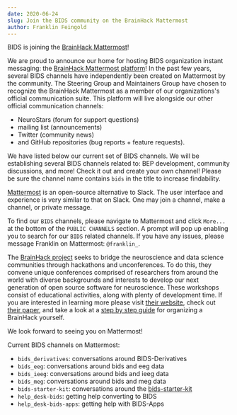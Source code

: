 ```yaml
---
date: 2020-06-24
slug: Join the BIDS community on the BrainHack Mattermost
author: Franklin Feingold
---
```


BIDS is joining the [BrainHack Mattermost](https://mattermost.brainhack.org/)!

<!-- more -->

We are proud to announce our home for hosting BIDS organization instant messaging: the [BrainHack Mattermost platform](https://mattermost.brainhack.org/)! In the past few years, several BIDS channels have independently been created on Mattermost by the community.
The Steering Group and Maintainers Group have chosen to recognize the BrainHack Mattermost as a member of our organizations's official communication suite.
This platform will live alongside our other official communication channels:

-   NeuroStars (forum for support questions)
-   mailing list (announcements)
-   Twitter (community news)
-   and GitHub repositories (bug reports + feature requests).

We have listed below our current set of BIDS channels. We will be establishing several BIDS channels related to: BEP development, community discussions, and more! Check it out and create your own channel! Please be sure the channel name contains `bids` in the title to increase findability.

[Mattermost](https://mattermost.brainhack.org/brainhack/channels/bids_general) is an open-source alternative to Slack. The user interface and experience is very similar to that on Slack. One may join a channel, make a channel, or private message.

To find our `BIDS` channels, please navigate to Mattermost and click `More...` at the bottom of the `PUBLIC CHANNELS` section. A prompt will pop up enabling you to search for our `BIDS` related channels. If you have any issues, please message Franklin on Mattermost: `@franklin_`.

The [BrainHack project](https://www.brainhack.org/) seeks to bridge the neuroscience and data science communities through hackathons and unconferences.
To do this, they convene unique conferences comprised of researchers from around the world with diverse backgrounds and interests to develop our next generation of open source software for neuroscience.
These workshops consist of educational activities, along with plenty of development time.
If you are interested in learning more please visit [their website](https://www.brainhack.org/),
check out [their paper](https://academic-oup-com.stanford.idm.oclc.org/gigascience/article/5/1/s13742-016-0121-x/2720978),
and take a look at a [step by step guide](https://web.archive.org/web/20170713075111/https://thewinnower.com/papers/5577-a-step-by-step-guide-for-organizing-open-collaborative-brainhack-events) for organizing a BrainHack yourself.

We look forward to seeing you on Mattermost!

Current BIDS channels on Mattermost:

-   `bids_derivatives`: conversations around BIDS-Derivatives
-   `bids_eeg`: conversations around bids and eeg data
-   `bids_ieeg`: conversations around bids and ieeg data
-   `bids_meg`: conversations around bids and meg data
-   `bids-starter-kit`: conversations around the [bids-starter-kit](https://github.com/bids-standard/bids-starter-kit)
-   `help_desk-bids`: getting help converting to BIDS
-   `help_desk-bids-apps`: getting help with BIDS-Apps

